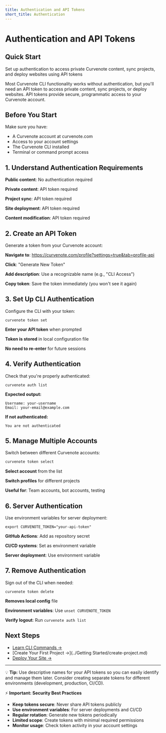 ```yaml
---
title: Authentication and API Tokens
short_title: Authentication
---
```


# Authentication and API Tokens

## Quick Start
Set up authentication to access private Curvenote content, sync projects, and deploy websites using API tokens

Most Curvenote CLI functionality works without authentication, but you'll need an API token to access private content, sync projects, or deploy websites. API tokens provide secure, programmatic access to your Curvenote account.

## Before You Start

Make sure you have:
- A Curvenote account at curvenote.com
- Access to your account settings
- The Curvenote CLI installed
- Terminal or command prompt access

## 1. Understand Authentication Requirements

**Public content**: No authentication required

**Private content**: API token required

**Project sync**: API token required

**Site deployment**: API token required

**Content modification**: API token required

## 2. Create an API Token

Generate a token from your Curvenote account:

**Navigate to**: https://curvenote.com/profile?settings=true&tab=profile-api

**Click**: "Generate New Token"

**Add description**: Use a recognizable name (e.g., "CLI Access")

**Copy token**: Save the token immediately (you won't see it again)

## 3. Set Up CLI Authentication

Configure the CLI with your token:

```shell
curvenote token set
```

**Enter your API token** when prompted

**Token is stored** in local configuration file

**No need to re-enter** for future sessions

## 4. Verify Authentication

Check that you're properly authenticated:

```shell
curvenote auth list
```

**Expected output:**
```
Username: your-username
Email: your-email@example.com
```

**If not authenticated:**
```
You are not authenticated
```

## 5. Manage Multiple Accounts

Switch between different Curvenote accounts:

```bash
curvenote token select
```

**Select account** from the list

**Switch profiles** for different projects

**Useful for**: Team accounts, bot accounts, testing

## 6. Server Authentication

Use environment variables for server deployment:

```shell
export CURVENOTE_TOKEN="your-api-token"
```

**GitHub Actions**: Add as repository secret

**CI/CD systems**: Set as environment variable

**Server deployment**: Use environment variable

## 7. Remove Authentication

Sign out of the CLI when needed:

```shell
curvenote token delete
```

**Removes local config** file

**Environment variables**: Use `unset CURVENOTE_TOKEN`

**Verify logout**: Run `curvenote auth list`

## Next Steps

- [Learn CLI Commands →](./commands.md)
- [Create Your First Project →](../Getting Started/create-project.md)
- [Deploy Your Site →](../quick-start/3-publish.md)

---

💡 **Tip:** Use descriptive names for your API tokens so you can easily identify and manage them later. Consider creating separate tokens for different environments (development, production, CI/CD).

⚡ **Important: Security Best Practices**

- **Keep tokens secure**: Never share API tokens publicly
- **Use environment variables**: For server deployments and CI/CD
- **Regular rotation**: Generate new tokens periodically
- **Limited scope**: Create tokens with minimal required permissions
- **Monitor usage**: Check token activity in your account settings
